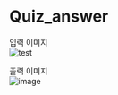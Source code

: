 # Quiz_answer

입력 이미지<br>
![test](https://github.com/anulabgit/Quiz_answer/assets/127391777/dc74a41e-1cb9-4e02-9caa-5e42b994dd61)

출력 이미지<br>
![image](https://github.com/anulabgit/Quiz_answer/assets/127391777/7163d905-4a29-48ea-b26e-8de8c4bd1f28)

